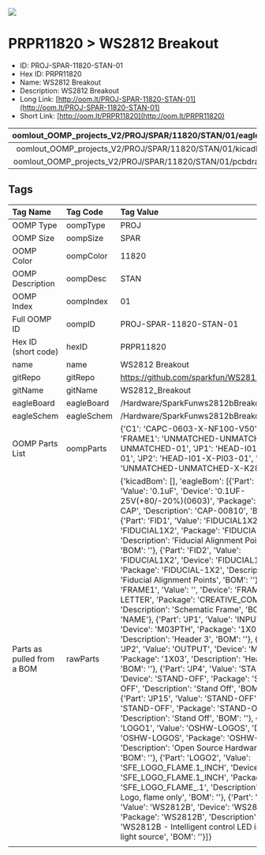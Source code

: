 


  
![][im]
# PRPR11820 > WS2812 Breakout

- ID: PROJ-SPAR-11820-STAN-01
- Hex ID: PRPR11820
- Name: WS2812 Breakout
- Description: WS2812 Breakout
- Long Link: [http://oom.lt/PROJ-SPAR-11820-STAN-01](http://oom.lt/PROJ-SPAR-11820-STAN-01)
- Short Link: [http://oom.lt/PRPR11820](http://oom.lt/PRPR11820)
  

|oomlout_OOMP_projects_V2/PROJ/SPAR/11820/STAN/01/eagleImage.png|oomlout_OOMP_projects_V2/PROJ/SPAR/11820/STAN/01/eagleSchemImage.png|oomlout_OOMP_projects_V2/PROJ/SPAR/11820/STAN/01/kicadPcb3dFront.png|oomlout_OOMP_projects_V2/PROJ/SPAR/11820/STAN/01/kicadPcb3dBack.png|
| :---: | :---: | :---: | :---: |
|oomlout_OOMP_projects_V2/PROJ/SPAR/11820/STAN/01/kicadPcb3d.png|oomlout_OOMP_projects_V2/PROJ/SPAR/11820/STAN/01/bomBack.png|oomlout_OOMP_projects_V2/PROJ/SPAR/11820/STAN/01/bomFront.png|oomlout_OOMP_projects_V2/PROJ/SPAR/11820/STAN/01/pcbdraw.svg|
|oomlout_OOMP_projects_V2/PROJ/SPAR/11820/STAN/01/pcbdrawBack.svg||||

## Tags
  

|Tag Name|Tag Code|Tag Value|
| :--- | :--- | :--- |
|OOMP Type|oompType|PROJ|
|OOMP Size|oompSize|SPAR|
|OOMP Color|oompColor|11820|
|OOMP Description|oompDesc|STAN|
|OOMP Index|oompIndex|01|
|Full OOMP ID|oompID|PROJ-SPAR-11820-STAN-01|
|Hex ID (short code)|hexID|PRPR11820|
|name|name|WS2812 Breakout|
|gitRepo|gitRepo|https://github.com/sparkfun/WS2812_Breakout|
|gitName|gitName|WS2812_Breakout|
|eagleBoard|eagleBoard|/Hardware/SparkFunws2812bBreakout.brd|
|eagleSchem|eagleSchem|/Hardware/SparkFunws2812bBreakout.sch|
|OOMP Parts List|oompParts|{'C1': 'CAPC-0603-X-NF100-V50', 'FRAME1': 'UNMATCHED-UNMATCHED-X-UNMATCHED-01', 'JP1': 'HEAD-I01-X-PI03-01', 'JP2': 'HEAD-I01-X-PI03-01', 'U1': 'UNMATCHED-UNMATCHED-X-K2812-01'}|
|Parts as pulled from a BOM|rawParts|{'kicadBom': [], 'eagleBom': [{'Part': 'C1', 'Value': '0.1uF', 'Device': '0.1UF-25V(+80/-20%)(0603)', 'Package': '0603-CAP', 'Description': 'CAP-00810', 'BOM': ''}, {'Part': 'FID1', 'Value': 'FIDUCIAL1X2', 'Device': 'FIDUCIAL1X2', 'Package': 'FIDUCIAL-1X2', 'Description': 'Fiducial Alignment Points', 'BOM': ''}, {'Part': 'FID2', 'Value': 'FIDUCIAL1X2', 'Device': 'FIDUCIAL1X2', 'Package': 'FIDUCIAL-1X2', 'Description': 'Fiducial Alignment Points', 'BOM': ''}, {'Part': 'FRAME1', 'Value': '', 'Device': 'FRAME-LETTER', 'Package': 'CREATIVE_COMMONS', 'Description': 'Schematic Frame', 'BOM': 'NAME'}, {'Part': 'JP1', 'Value': 'INPUT', 'Device': 'M03PTH', 'Package': '1X03', 'Description': 'Header 3', 'BOM': ''}, {'Part': 'JP2', 'Value': 'OUTPUT', 'Device': 'M03PTH', 'Package': '1X03', 'Description': 'Header 3', 'BOM': ''}, {'Part': 'JP4', 'Value': 'STAND-OFF', 'Device': 'STAND-OFF', 'Package': 'STAND-OFF', 'Description': 'Stand Off', 'BOM': ''}, {'Part': 'JP15', 'Value': 'STAND-OFF', 'Device': 'STAND-OFF', 'Package': 'STAND-OFF', 'Description': 'Stand Off', 'BOM': ''}, {'Part': 'LOGO1', 'Value': 'OSHW-LOGOS', 'Device': 'OSHW-LOGOS', 'Package': 'OSHW-LOGO-S', 'Description': 'Open Source Hardware Logo', 'BOM': ''}, {'Part': 'LOGO2', 'Value': 'SFE_LOGO_FLAME.1_INCH', 'Device': 'SFE_LOGO_FLAME.1_INCH', 'Package': 'SFE_LOGO_FLAME_.1', 'Description': 'SFE Logo, flame only', 'BOM': ''}, {'Part': 'U1', 'Value': 'WS2812B', 'Device': 'WS2812B', 'Package': 'WS2812B', 'Description': 'WS2812B - Intelligent control LED integrated light source', 'BOM': ''}]}|
||||



[im]: PROJ/SPAR/11820/STAN/01/kicadPcb3d_450.png
